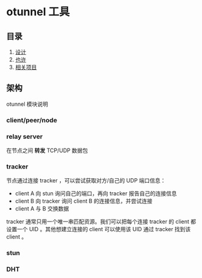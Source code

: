 # otunnel 工具



## 目录

1. [设计](DESIGN.md)
2. [也许](Maybe.md)
3. [相关项目](docs/related.md)



## 架构

otunnel 模块说明

### client/peer/node


### relay server

在节点之间 **转发** TCP/UDP 数据包


### tracker

节点通过连接 tracker ，可以尝试获取对方/自己的 UDP 端口信息：

- client A 向 stun 询问自己的端口，再向 tracker 报告自己的连接信息
- client B 向 tracker 询问 client B 的连接信息，并尝试连接
- client A 与 B 交换数据

tracker 通常只用一个唯一串匹配资源。我们可以把每个连接 tracker 的 client
都设置一个 UID 。其他想建立连接的 client 可以使用该 UID 通过 tracker 找到该 client 。


### stun

### DHT

